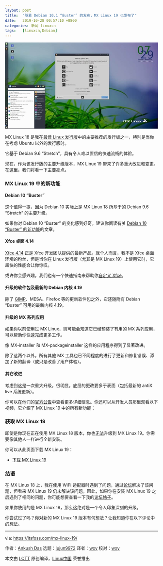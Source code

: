 ```yaml
---
layout: post
title:	"随着 Debian 10.1 “Buster” 的发布，MX Linux 19 也发布了"
date:	2019-10-28 00:57:10 +0800 
categories:	新闻 linuxcn 
tags:	[linuxcn,Debian]
---
```



![MX Linux 19](/Asserts/Images/album/201910/28/005713x1p1yyzja2tyxjn1.jpg)


MX Linux 18 是我在[最佳 Linux 发行版](/article-11411-1.html)中的主要推荐的发行版之一，特别是当你在考虑 Ubuntu 以外的发行版时。


它基于 Debian 9.6 “Stretch”，具有令人难以置信的快速流畅的体验。


现在，作为该发行版的主要升级版本，MX Linux 19 带来了许多重大改进和变更。在这里，我们将看一下主要亮点。


### MX Linux 19 中的新功能






#### Debian 10 “Buster”


这个值得一提，因为 Debian 10 实际上是 MX Linux 18 所基于的 Debian 9.6 “Stretch” 的主要升级。


如果你对 Debian 10 “Buster” 的变化感到好奇，建议你阅读有关 [Debian 10 “Buster” 的新功能](/article-11071-1.html)的文章。


#### Xfce 桌面 4.14


[Xfce 4.14](https://xfce.org/about/news) 正是 Xfce 开发团队提供的最新产品。就个人而言，我不是 Xfce 桌面环境的粉丝，但是当你在 Linux 发行版（尤其是 MX Linux 19）上使用它时，它超快的性能会让你惊叹。


或许你会感兴趣，我们也有一个快速指南来帮助你[自定义 Xfce](https://itsfoss.com/customize-xfce/)。


#### 升级的软件包及最新的 Debian 内核 4.19


除了 [GIMP](https://itsfoss.com/gimp-2-10-release/)、MESA、Firefox 等的更新软件包之外，它还随附有 Debian “Buster” 可用的最新内核 4.19。


#### 升级的 MX 系列应用


如果你以前使用过 MX Linux，则可能会知道它已经预装了有用的 MX 系列应用，可以帮助你快速完成更多工作。


像 MX-installer 和 MX-packageinstaller 这样的应用程序得到了显著改进。


除了这两个以外，所有其他 MX 工具也已不同程度的进行了更新和修复错误、添加了新的翻译（或只是改善了用户体验）。


#### 其它改进


考虑到这是一次重大升级，很明显，底层的更改要多于表面（包括最新的 antiX live 系统更新）。


你可以在他们的[官方公告](https://mxlinux.org/blog/mx-19-patito-feo-released/)中查看更多详细信息。你还可以从开发人员那里观看以下视频，它介绍了 MX Linux 19 中的所有新功能：






### 获取 MX Linux 19


即使是你现在正在使用 MX Linux 18 版本，你也[无法](https://mxlinux.org/migration/)升级到 MX Linux 19。你需要像其他人一样进行全新安装。


你可以从此页面下载 MX Linux 19：


* [下载 MX Linux 19](https://mxlinux.org/download-links/)


### 结语


在 MX Linux 18 上，我在使用 WiFi 适配器时遇到了问题，通过[论坛](https://forum.mxlinux.org/viewtopic.php?t=52201)解决了该问题，但看来 MX Linux 19 仍未解决该问题。因此，如果你在安装 MX Linux 19 之后遇到了相同的问题，你可能想要查看一下我的[论坛帖子](https://forum.mxlinux.org/viewtopic.php?t=52201)。


如果你使用的是 MX Linux 18，那么这绝对是一个令人印象深刻的升级。


你尝试过了吗？你对新的 MX Linux 19 版本有何想法？让我知道你在以下评论中的想法。




---


via: <https://itsfoss.com/mx-linux-19/>


作者：[Ankush Das](https://itsfoss.com/author/ankush/) 选题：[lujun9972](https://github.com/lujun9972) 译者：[wxy](https://github.com/wxy) 校对：[wxy](https://github.com/wxy)


本文由 [LCTT](https://github.com/LCTT/TranslateProject) 原创编译，[Linux中国](https://linux.cn/) 荣誉推出
